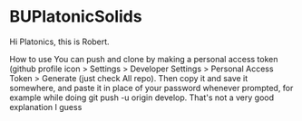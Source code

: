 # BUPlatonicSolids
Hi Platonics, this is Robert.

How to use
You can push and clone by making a personal access token (github profile icon > Settings > Developer Settings > Personal Access Token > Generate (just check All repo). Then copy it and save it somewhere, and paste it in place of your password whenever prompted, for example while doing git push -u origin develop. That's not a very good explanation I guess
